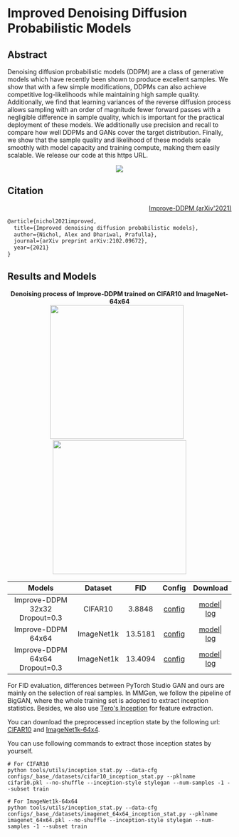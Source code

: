 # Improved Denoising Diffusion Probabilistic Models

## Abstract

Denoising diffusion probabilistic models (DDPM) are a class of generative models which have recently been shown to produce excellent samples. We show that with a few simple modifications, DDPMs can also achieve competitive log-likelihoods while maintaining high sample quality. Additionally, we find that learning variances of the reverse diffusion process allows sampling with an order of magnitude fewer forward passes with a negligible difference in sample quality, which is important for the practical deployment of these models. We additionally use precision and recall to compare how well DDPMs and GANs cover the target distribution. Finally, we show that the sample quality and likelihood of these models scale smoothly with model capacity and training compute, making them easily scalable. We release our code at this https URL.

<!-- [IMAGE] -->
<div align=center>
<img src="https://user-images.githubusercontent.com/28132635/147938745-a5ae5b6f-b0e1-4db6-9768-44c1c6c43755.png"/>
</div>

## Citation

<!-- [ALGORITHM] -->

<summary align="right"><a href="https://arxiv.org/abs/2102.09672">Improve-DDPM (arXiv'2021)</a></summary>

```latex
@article{nichol2021improved,
  title={Improved denoising diffusion probabilistic models},
  author={Nichol, Alex and Dhariwal, Prafulla},
  journal={arXiv preprint arXiv:2102.09672},
  year={2021}
}
```

## Results and Models

<div align="center">
  <b> Denoising process of Improve-DDPM trained on CIFAR10 and ImageNet-64x64</b>
  <br/>
  <img src="https://user-images.githubusercontent.com/28132635/148009529-46d3fc28-eaeb-4ae9-8831-fa9edea334cc.gif" width="300"/> &nbsp;&nbsp;
  <img src="https://user-images.githubusercontent.com/28132635/147954424-1c9e4623-5bed-4cdc-b49c-ab17d619f748.gif" width="300"/>
</div>


|             Models             |  Dataset   |   FID   |                                                                            Config                                                                            |                                                                                                                                                            Download                                                                                                                                                            |
|:------------------------------:|:----------:|:-------:|:------------------------------------------------------------------------------------------------------------------------------------------------------------:|:------------------------------------------------------------------------------------------------------------------------------------------------------------------------------------------------------------------------------------------------------------------------------------------------------------------------------:|
| Improve-DDPM 32x32 Dropout=0.3 |  CIFAR10   | 3.8848  |   [config](https://github.com/open-mmlab/mmgeneration/tree/master/configs/improve_ddpm/ddpm_cosine_hybird_timestep-4k_drop0.3_cifar10_32x32_b8x16_500k.py)   |     [model](https://download.openmmlab.com/mmgen/improved_ddpm/ddpm_cosine_hybird_timestep-4k_drop0.3_cifar10_32x32_b8x16_500k_20220103_222621-2f42f476.pth)&#124; [log](https://download.openmmlab.com/mmgen/improved_ddpm/ddpm_cosine_hybird_timestep-4k_drop0.3_cifar10_32x32_b8x16_500k_20220103_222621-2f42f476.json)     |
|       Improve-DDPM 64x64       | ImageNet1k | 13.5181 |      [config](https://github.com/open-mmlab/mmgeneration/tree/master/configs/improve_ddpm/ddpm_cosine_hybird_timestep-4k_imagenet1k_64x64_b8x16_1500k)       |         [model](https://download.openmmlab.com/mmgen/improved_ddpm/ddpm_cosine_hybird_timestep-4k_imagenet1k_64x64_b8x16_1500k_20220103_223919-b8f1a310.pth)&#124; [log](https://download.openmmlab.com/mmgen/improved_ddpm/ddpm_cosine_hybird_timestep-4k_imagenet1k_64x64_b8x16_1500k_20220103_223919-b8f1a310.json)         |
| Improve-DDPM 64x64 Dropout=0.3 | ImageNet1k | 13.4094 | [config](https://github.com/open-mmlab/mmgeneration/tree/master/configs/improve_ddpm/ddpm_cosine_hybird_timestep-4k_drop0.3_imagenet1k_64x64_b8x16_1500k.py) | [model](https://download.openmmlab.com/mmgen/improved_ddpm/ddpm_cosine_hybird_timestep-4k_drop0.3_imagenet1k_64x64_b8x16_1500k_20220103_224427-7bb55975.pth)&#124; [log](https://download.openmmlab.com/mmgen/improved_ddpm/ddpm_cosine_hybird_timestep-4k_drop0.3_imagenet1k_64x64_b8x16_1500k_20220103_224427-7bb55975.json) |

For FID evaluation, differences between PyTorch Studio GAN and ours are mainly on the selection of real samples. In MMGen, we follow the pipeline of BigGAN, where the whole training set is adopted to extract inception statistics. Besides, we also use [Tero's Inception](https://nvlabs-fi-cdn.nvidia.com/stylegan2-ada-pytorch/pretrained/metrics/inception-2015-12-05.pt) for feature extraction.

You can download the preprocessed inception state by the following url: [CIFAR10](https://download.openmmlab.com/mmgen/evaluation/fid_inception_pkl/cifar10.pkl) and [ImageNet1k-64x4](https://download.openmmlab.com/mmgen/evaluation/fid_inception_pkl/imagenet_64x64.pkl).

You can use following commands to extract those inception states by yourself.

```
# For CIFAR10
python tools/utils/inception_stat.py --data-cfg configs/_base_/datasets/cifar10_inception_stat.py --pklname cifar10.pkl --no-shuffle --inception-style stylegan --num-samples -1 --subset train

# For ImageNet1k-64x64
python tools/utils/inception_stat.py --data-cfg configs/_base_/datasets/imagenet_64x64_inception_stat.py --pklname imagenet_64x64.pkl --no-shuffle --inception-style stylegan --num-samples -1 --subset train
```
